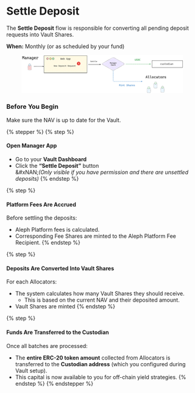 # Settle Deposit

The **Settle Deposit** flow is responsible for converting all pending deposit requests into Vault Shares.

**When:** Monthly (or as scheduled by your fund)



<figure><picture><source srcset="../../../.gitbook/assets/Aleph-settle-deposit (2).png" media="(prefers-color-scheme: dark)"><img src="../../../.gitbook/assets/image.png" alt=""></picture><figcaption></figcaption></figure>

### Before You Begin

Make sure the NAV is up to date for the Vault.

{% stepper %}
{% step %}
#### Open Manager App

* Go to your **Vault Dashboard**
* Click the **“Settle Deposit”** button\
  \&#xNAN;_(Only visible if you have permission and there are unsettled deposits)_
{% endstep %}

{% step %}
#### Platform Fees Are Accrued

Before settling the deposits:

* Aleph Platform fees is calculated.
* Corresponding Fee Shares are minted to the Aleph Platform Fee Recipient.
{% endstep %}

{% step %}
#### Deposits Are Converted Into Vault Shares

For each Allocators:

* The system calculates how many Vault Shares they should receive.
  * This is based on the current NAV and their deposited amount.
* Vault Shares are minted
{% endstep %}

{% step %}
#### Funds Are Transferred to the Custodian

Once all batches are processed:

* The **entire ERC-20 token amount** collected from Allocators is transferred to the **Custodian address** (which you configured during Vault setup).
* This capital is now available to you for off-chain yield strategies.
{% endstep %}
{% endstepper %}
